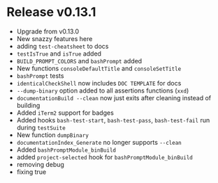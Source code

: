 # Release v0.13.1

- Upgrade from v0.13.0
- New snazzy features here
- adding `test-cheatsheet` to docs
- `testIsTrue` and `isTrue` added
- `BUILD_PROMPT_COLORS` and `bashPrompt` added
- New functions `consoleDefaultTitle` and `consoleSetTitle`
- `bashPrompt` tests
- `identicalCheckShell` now includes `DOC TEMPLATE` for docs
- `--dump-binary` option added to all assertions functions (`xxd`)
- `documentationBuild --clean` now just exits after cleaning instead of building
- Added `iTerm2` support for badges
- Added hooks `bash-test-start`, `bash-test-pass`, `bash-test-fail` run during `testSuite`
- New function `dumpBinary`
- `documentationIndex_Generate` no longer supports `--clean`
- Added `bashPromptModule_binBuild`
- added `project-selected` hook for `bashPromptModule_binBuild`
- removing debug
- fixing true
